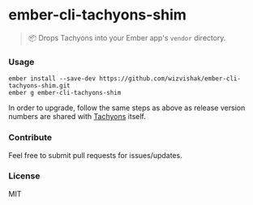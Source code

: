 # ember-cli-tachyons-shim

> :package: Drops Tachyons into your Ember app's `vendor` directory.

### Usage

```
ember install --save-dev https://github.com/wizvishak/ember-cli-tachyons-shim.git
ember g ember-cli-tachyons-shim
```

In order to upgrade, follow the same steps as above as release version numbers are shared with [Tachyons](https://github.com/tachyons-css/tachyons) itself. 

### Contribute

Feel free to submit pull requests for issues/updates.

### License

MIT

